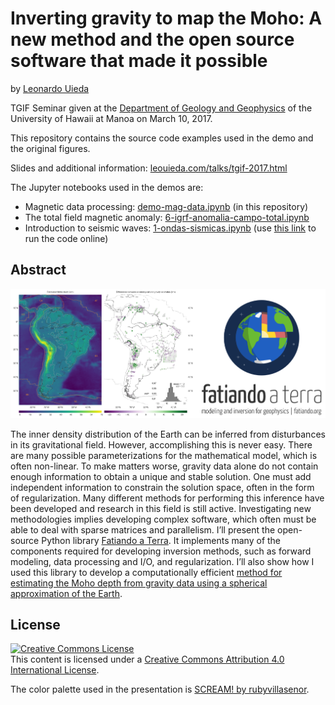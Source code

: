 # Inverting gravity to map the Moho: A new method and the open source software that made it possible

by [Leonardo Uieda](http://www.leouieda.com)

TGIF Seminar given at the
[Department of Geology and Geophysics](http://www.soest.hawaii.edu/GG/index.html)
of the University of Hawaii at Manoa
on March 10, 2017.

This repository contains the source code examples used in the demo and the
original figures.

Slides and additional information:
[leouieda.com/talks/tgif-2017.html](http://www.leouieda.com/talks/tgif-2017.html)

The Jupyter notebooks used in the demos are:

* Magnetic data processing: [demo-mag-data.ipynb](http://nbviewer.jupyter.org/github/leouieda/tgif-2017/blob/master/demo-mag-data.ipynb)
  (in this repository)
* The total field magnetic anomaly: [6-igrf-anomalia-campo-total.ipynb](http://nbviewer.ipython.org/github/leouieda/geofisica1/blob/master/notebooks/6-igrf-anomalia-campo-total.ipynb)
* Introduction to seismic waves: [1-ondas-sismicas.ipynb](http://nbviewer.ipython.org/github/leouieda/geofisica2/blob/master/notebooks/1-ondas-sismicas.ipynb)
  (use [this link](http://mybinder.org/repo/leouieda/geofisica2/notebooks/notebooks/1-ondas-sismicas.ipynb)
  to run the code online)


## Abstract

![](figures/flyer-image.png)

The inner density distribution of the Earth can be inferred from disturbances
in its gravitational field. However, accomplishing this is never easy. There
are many possible parameterizations for the mathematical model, which is often
non-linear. To make matters worse, gravity data alone do not contain enough
information to obtain a unique and stable solution. One must add independent
information to constrain the solution space, often in the form of
regularization. Many different methods for performing this inference have been
developed and research in this field is still active. Investigating new
methodologies implies developing complex software, which often must be able to
deal with sparse matrices and parallelism. I’ll present the open-source Python
library [Fatiando a Terra](http://www.fatiando.org). It implements many of the
components required for developing inversion methods, such as forward modeling,
data processing and I/O, and regularization. I’ll also show how I used this
library to develop a computationally efficient [method for estimating the Moho
depth from gravity data using a spherical approximation of the
Earth](http://www.leouieda.com/papers/paper-moho-inversion-tesseroids-2016.html).


## License

<a rel="license" href="http://creativecommons.org/licenses/by/4.0/"><img alt="Creative Commons License" style="border-width:0" src="https://i.creativecommons.org/l/by/4.0/88x31.png" /></a><br />This content is licensed under a
<a rel="license" href="http://creativecommons.org/licenses/by/4.0/">Creative Commons Attribution 4.0 International License</a>.

The color palette used in the presentation is
[SCREAM! by rubyvillasenor](http://www.colourlovers.com/palette/1529379/SCREAM!).
